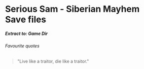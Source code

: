 # Serious Sam - Siberian Mayhem Save files
 
##### Extract to: Game Dir

###### Favourite quotes
> "Live like a traitor, die like a traitor."